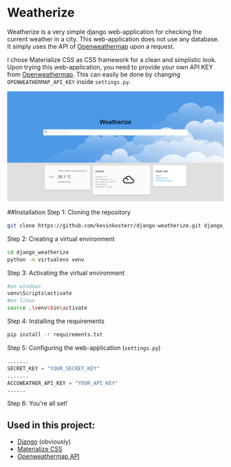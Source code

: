 # Weatherize
Weatherize is a very simple django web-application 
for checking the current weather in a city. This web-application does not 
use any database. It simply uses the API of [Openweathermap](https://openweathermap.org/api) upon a request.

I chose Materialize CSS as CSS framework for a clean and simplistic look. 
Upon trying this web-application, you need to provide your own API KEY from 
[Openweathermap](https://openweathermap.org/api). This can easily be done by
changing `OPENWEATHERMAP_API_KEY` inside `settings.py`.

![INDEX](gh_screenshots/weatherize.png)

##Installation
Step 1: Cloning the repository
```bash
git clone https://github.com/kevinkosterr/django-weatherize.git django_weatherize
```

Step 2: Creating a virtual environment
```bash
cd django_weatherize
python -m virtualenv venv
```

Step 3: Activating the virtual environment
```bash
#on windows
venv\Scripts\activate
#on linux
source .\venv\bin\activate
```

Step 4: Installing the requirements
```bash
pip install -r requirements.txt
```

Step 5: Configuring the web-application (`settings.py`)
```python
.......
SECRET_KEY = "YOUR_SECRET_KEY"
.......
ACCUWEATHER_API_KEY = "YOUR_API_KEY"
......
```

Step 6: You're all set!

## Used in this project:
- [Django](https://www.djangoproject.com/) (obviously)
- [Materialize CSS](https://materializecss.com)
- [Openweathermap API](https://openweathermap.org/api)